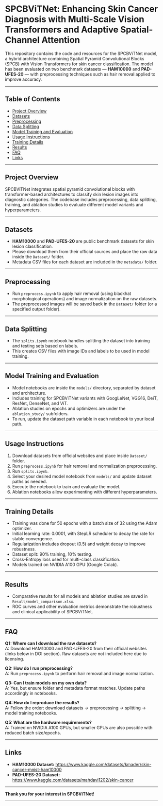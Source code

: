 # SPCBViTNet: Enhancing Skin Cancer Diagnosis with Multi-Scale Vision Transformers and Adaptive Spatial-Channel Attention

This repository contains the code and resources for the SPCBViTNet model, a hybrid architecture combining Spatial Pyramid Convolutional Blocks (SPCB) with Vision Transformers for skin cancer classification. The model has been evaluated on two benchmark datasets — **HAM10000** and **PAD-UFES-20** — with preprocessing techniques such as hair removal applied to improve accuracy.

---

## Table of Contents

- [Project Overview](#project-overview)  
- [Datasets](#datasets)  
- [Preprocessing](#preprocessing)  
- [Data Splitting](#data-splitting)  
- [Model Training and Evaluation](#model-training-and-evaluation)  
- [Usage Instructions](#usage-instructions)  
- [Training Details](#training-details)  
- [Results](#results)  
- [FAQ](#faq)  
- [Links](#links)  

---

## Project Overview

SPCBViTNet integrates spatial pyramid convolutional blocks with transformer-based architectures to classify skin lesion images into diagnostic categories. The codebase includes preprocessing, data splitting, training, and ablation studies to evaluate different model variants and hyperparameters.

---

## Datasets

- **HAM10000** and **PAD-UFES-20** are public benchmark datasets for skin lesion classification.  
- Please download them from their official sources and place the raw data inside the `Dataset/` folder.  
- Metadata CSV files for each dataset are included in the `metadata/` folder.

---

## Preprocessing

- Run `preprocess.ipynb` to apply hair removal (using blackhat morphological operations) and image normalization on the raw datasets.  
- The preprocessed images will be saved back in the `Dataset/` folder (or a specified output folder).  

---

## Data Splitting

- The `splits.ipynb` notebook handles splitting the dataset into training and testing sets based on labels.  
- This creates CSV files with image IDs and labels to be used in model training.  

---

## Model Training and Evaluation

- Model notebooks are inside the `models/` directory, separated by dataset and architecture.  
- Includes training for SPCBViTNet variants with GoogLeNet, VGG16, DeiT, ResNet, DenseNet, and ViT.  
- Ablation studies on epochs and optimizers are under the `ablation_study/` subfolders.  
- To run, update the dataset path variable in each notebook to your local path.  

---

## Usage Instructions

1. Download datasets from official websites and place inside `Dataset/` folder.  
2. Run `preprocess.ipynb` for hair removal and normalization preprocessing.  
3. Run `splits.ipynb`.  
4. Select your desired model notebook from `models/` and update dataset paths as needed.  
5. Execute the notebook to train and evaluate the model.  
6. Ablation notebooks allow experimenting with different hyperparameters.

---

## Training Details

- Training was done for 50 epochs with a batch size of 32 using the Adam optimizer.  
- Initial learning rate: 0.0001, with StepLR scheduler to decay the rate for stable convergence.  
- Regularization includes dropout (0.5) and weight decay to improve robustness.  
- Dataset split: 90% training, 10% testing.  
- Cross-Entropy loss used for multi-class classification.  
- Models trained on NVIDIA A100 GPU (Google Colab).  

---

## Results

- Comparative results for all models and ablation studies are saved in `Result/model_comparison.xlsx`.  
- ROC curves and other evaluation metrics demonstrate the robustness and clinical applicability of SPCBViTNet.  

---

## FAQ

**Q1: Where can I download the raw datasets?**  
A: Download HAM10000 and PAD-UFES-20 from their official websites (links below in DOI section). Raw datasets are not included here due to licensing.

**Q2: How do I run preprocessing?**  
A: Run `preprocess.ipynb` to perform hair removal and image normalization.

**Q3: Can I train models on my own data?**  
A: Yes, but ensure folder and metadata format matches. Update paths accordingly in notebooks.

**Q4: How do I reproduce the results?**  
A: Follow the order: download datasets → preprocessing → splitting → model training notebooks.

**Q5: What are the hardware requirements?**  
A: Trained on NVIDIA A100 GPUs, but smaller GPUs are also possible with reduced batch size/epochs.

---

## Links

- **HAM10000 Dataset:** https://www.kaggle.com/datasets/kmader/skin-cancer-mnist-ham10000  
- **PAD-UFES-20 Dataset:** https://www.kaggle.com/datasets/mahdavi1202/skin-cancer

---

**Thank you for your interest in SPCBViTNet!**

---

